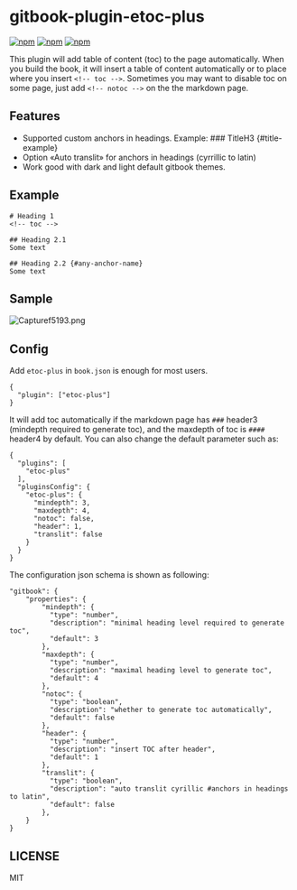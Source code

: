 # gitbook-plugin-etoc-plus

[![npm](https://img.shields.io/npm/v/gitbook-plugin-etoc-plus.svg?style=plastic)](https://npmjs.org/package/gitbook-plugin-etoc-plus) [![npm](https://img.shields.io/npm/dm/gitbook-plugin-etoc-plus.svg?style=plastic)](https://npmjs.org/package/gitbook-plugin-etoc-plus) [![npm](https://img.shields.io/npm/dt/gitbook-plugin-etoc-plus.svg?style=plastic)](https://npmjs.org/package/gitbook-plugin-etoc-plus)

This plugin will add table of content (toc) to the page automatically.
When you build the book, it will insert a table of content automatically or to place where you insert `<!-- toc -->`. Sometimes you may want to disable toc on some page, just add `<!-- notoc -->` on the the markdown page.
## Features
- Supported custom anchors in headings. Example: ### TitleH3 {#title-example}
- Option «Auto translit» for anchors in headings (cyrrillic to latin)
- Work good with dark and light default gitbook themes.

## Example

```
# Heading 1
<!-- toc -->

## Heading 2.1
Some text

## Heading 2.2 {#any-anchor-name}
Some text
```

## Sample
![Capturef5193.png](http://static1.keep4u.ru/2017/06/19/Capturef5193.png)

## Config
Add `etoc-plus` in `book.json` is enough for most users.

```
{
  "plugin": ["etoc-plus"]
}
```

It will add toc automatically if the markdown page has `###` header3 (mindepth required to generate toc), and the maxdepth of toc is `####` header4 by default. You can also change the default parameter such as:
```
{
  "plugins": [
    "etoc-plus"
  ],
  "pluginsConfig": {
    "etoc-plus": {
      "mindepth": 3,
      "maxdepth": 4,
      "notoc": false,
      "header": 1,
      "translit": false
    }
  }
}
```

The configuration json schema is shown as following:
```
"gitbook": {
    "properties": {
        "mindepth": {
          "type": "number",
          "description": "minimal heading level required to generate toc",
          "default": 3
        },
        "maxdepth": {
          "type": "number",
          "description": "maximal heading level to generate toc",
          "default": 4
        },
        "notoc": {
          "type": "boolean",
          "description": "whether to generate toc automatically",
          "default": false
        },
        "header": {
          "type": "number",
          "description": "insert TOC after header",
          "default": 1
        },
        "translit": {
          "type": "boolean",
          "description": "auto translit cyrillic #anchors in headings to latin",
          "default": false
        },
    }
}
```

## LICENSE

MIT
